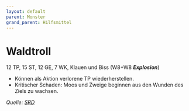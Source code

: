 ```yaml
---
layout: default
parent: Monster
grand_parent: Hilfsmittel
---
```


# Waldtroll
12 TP, 15 ST, 12 GE, 7 WK, Klauen und Biss (W8+W8 ***Explosion***)
- Können als Aktion verlorene TP wiederherstellen.
- Kritischer Schaden: Moos und Zweige beginnen aus den Wunden des Ziels zu wachsen.

*Quelle: [SRD](/cairn-srd#bestiarium)*
